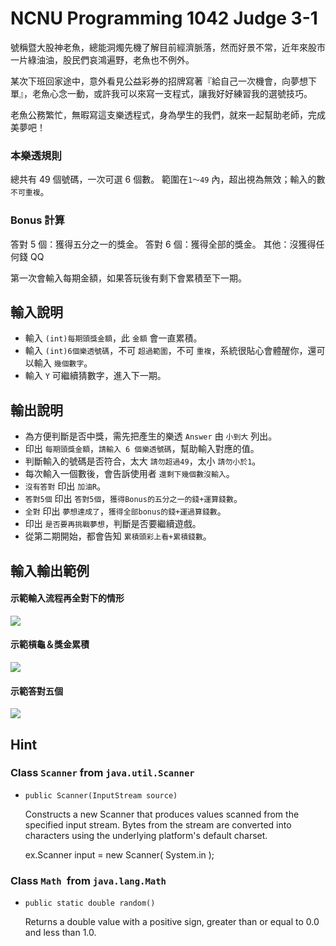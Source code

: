 # NCNU Programming 1042 Judge 3-1

號稱暨大股神老魚，總能洞燭先機了解目前經濟脈落，然而好景不常，近年來股市一片綠油油，股民們哀鴻遍野，老魚也不例外。

某次下班回家途中，意外看見公益彩券的招牌寫著『給自己一次機會，向夢想下單』，老魚心念一動，或許我可以來寫一支程式，讓我好好練習我的選號技巧。

老魚公務繁忙，無暇寫這支樂透程式，身為學生的我們，就來一起幫助老師，完成美夢吧！

### 本樂透規則
總共有 49 個號碼，一次可選 6 個數。
範圍在`1～49` 內，超出視為無效；輸入的數 `不可重複`。

### Bonus 計算
答對 5 個：獲得五分之一的獎金。
答對 6 個：獲得全部的獎金。
其他：沒獲得任何錢 QQ

第一次會輸入每期金額，如果答玩後有剩下會累積至下一期。
## 輸入說明
- 輸入 `(int)每期頭獎金額`，此 `金額` 會一直累積。
- 輸入 `(int)6個樂透號碼`，不可 `超過範圍`，不可 `重複`，系統很貼心會體醒你，還可以輸入 `幾個數字`。
- 輸入 `Y` 可繼續猜數字，進入下一期。

## 輸出說明
- 為方便判斷是否中獎，需先把產生的樂透 `Answer` 由 `小到大` 列出。 
-  印出 `每期頭獎金額`，`請輸入 6 個樂透號碼`，幫助輸入對應的值。
- 判斷輸入的號碼是否符合，太大 `請勿超過49`，太小 `請勿小於1`。
- 每次輸入一個數後，會告訴使用者 `還剩下幾個數沒輸入`。
- `沒有答對` 印出 `加油R`。
- `答對5個` 印出 `答對5個`，`獲得Bonus的五分之一的錢+運算錢數`。
- `全對` 印出 `夢想達成了`，`獲得全部bonus的錢+運過算錢數`。
-  印出 `是否要再挑戰夢想`，判斷是否要繼續遊戲。
- 從第二期開始，都會告知 `累積頭彩上看+累積錢數`。

## 輸入輸出範例
#### 示範輸入流程再全對下的情形
![](https://i.imgur.com/rygPBQE.gif)

#### 示範槓龜＆獎金累積
![](https://i.imgur.com/4ALza2r.png)

#### 示範答對五個
![](https://i.imgur.com/RxThrLl.png)

## Hint
### Class `Scanner` from `java.util.Scanner`
- `public Scanner(InputStream source)`
  
  Constructs a new Scanner that produces values scanned from the specified input stream. Bytes from the stream are converted into characters using the underlying platform's default charset.

  ex.Scanner input = new Scanner( System.in );
### Class `Math `from `java.lang.Math`
- `public static double random()`
  
  Returns a double value with a positive sign, greater than or equal to 0.0 and less than 1.0.

